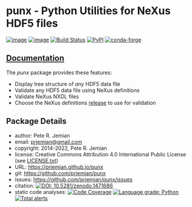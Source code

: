 # punx - Python Utilities for NeXus HDF5 files

[![image](https://img.shields.io/github/release/prjemian/punx.svg)](https://github.com/prjemian/punx/releases)
[![image](https://img.shields.io/github/tag/prjemian/punx.svg)](https://github.com/prjemian/punx/tags)
[![Build Status](https://img.shields.io/github/workflow/status/prjemian/punx/Unit%20Tests)](https://github.com/prjemian/punx/actions?query=workflow%3A%22Unit+Tests%22+branch%3Amain)
[![PyPI](https://img.shields.io/pypi/v/punx.svg)](https://pypi.python.org/pypi/punx)
[![conda-forge](https://img.shields.io/conda/vn/conda-forge/punx)](https://anaconda.org/conda-forge/punx)

## [Documentation](https://prjemian.github.io/punx)

The *punx* package provides these features:

- Display tree structure of _any_ HDF5 data file
- Validate any HDF5 data file using NeXus definitions
- Validate NeXus NXDL files
- Choose the NeXus definitions
  [release](https://github.com/nexusformat/definitions/releases)
  to use for validation
<!-- - Display NeXus class hierarchy (stretch goal, graphical output) -->


## Package Details

- author:   Pete R. Jemian
- email:   <prjemian@gmail.com>
- copyright:   2014-2022, Pete R. Jemian
- license:   Creative Commons Attribution 4.0 International Public License (see [LICENSE.txt](punx/LICENSE.txt))
- URL:   <https://prjemian.github.io/punx>
- git:   <https://github.com/prjemian/punx>
- issues:   <https://github.com/prjemian/punx/issues>
- citation:   [![DOI: 10.5281/zenodo.1471686](https://zenodo.org/badge/DOI/10.5281/zenodo.1471686.svg)](https://doi.org/10.5281/zenodo.1471686)
- static code analyses:
  [![Code Coverage](https://coveralls.io/repos/github/prjemian/punx/badge.svg?branch=master)](https://coveralls.io/github/prjemian/punx?branch=master)
  [![Language grade: Python](https://img.shields.io/lgtm/grade/python/g/prjemian/punx.svg?logo=lgtm&logoWidth=18)](https://lgtm.com/projects/g/prjemian/punx/context:python)
  [![Total alerts](https://img.shields.io/lgtm/alerts/g/prjemian/punx.svg?logo=lgtm&logoWidth=18)](https://lgtm.com/projects/g/prjemian/punx/alerts/)
